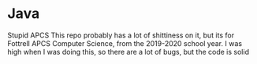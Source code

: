 # Java
Stupid APCS
This repo probably has a lot of shittiness on it, but its for Fottrell APCS Computer Science, from the 2019-2020 school year.
I was high when I was doing this, so there are a lot of bugs, but the code is solid
